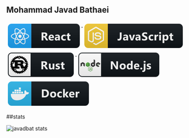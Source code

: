 ## Mohammad Javad Bathaei

<p align="left">
    <a href="#">
    <img src="images/stack/frameworks/react.svg" alt="react" style="vertical-align:top; margin:6px 4px">
  </a>
    <a href="#">
    <img src="images/stack/languages/js.svg" alt="js" style="vertical-align:top; margin:6px 4px">
  </a>
    <a href="#">
    <img src="images/stack/languages/rust.svg" alt="rust" style="vertical-align:top; margin:6px 4px">
  </a>
      <a href="#">
    <img src="images/stack/frameworks/nodejs.svg" alt="nodejs" style="vertical-align:top; margin:6px 4px">
  </a>
    <a href="#">
    <img src="images/stack/tools/docker.svg" alt="docker" style="vertical-align:top; margin:6px 4px">
  </a>
</p>
##stats

![javadbat stats](https://github-readme-stats.vercel.app/api?username=javadbat&show_icons=true&theme=transparent)
